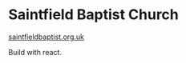 # Saintfield Baptist Church #


[saintfieldbaptist.org.uk](http://www.saintfieldbaptist.org.uk)

Build with react.
